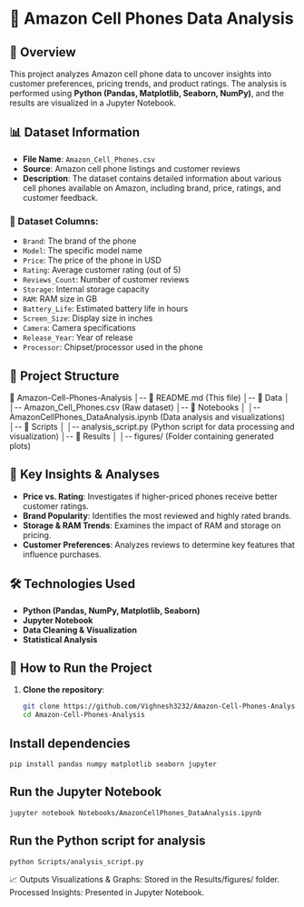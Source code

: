 # 📱 Amazon Cell Phones Data Analysis

## 📌 Overview
This project analyzes Amazon cell phone data to uncover insights into customer preferences, pricing trends, and product ratings. The analysis is performed using **Python (Pandas, Matplotlib, Seaborn, NumPy)**, and the results are visualized in a Jupyter Notebook.

## 📊 Dataset Information
- **File Name**: `Amazon_Cell_Phones.csv`
- **Source**: Amazon cell phone listings and customer reviews
- **Description**: The dataset contains detailed information about various cell phones available on Amazon, including brand, price, ratings, and customer feedback.

### 🔹 Dataset Columns:
- `Brand`: The brand of the phone
- `Model`: The specific model name
- `Price`: The price of the phone in USD
- `Rating`: Average customer rating (out of 5)
- `Reviews_Count`: Number of customer reviews
- `Storage`: Internal storage capacity
- `RAM`: RAM size in GB
- `Battery_Life`: Estimated battery life in hours
- `Screen_Size`: Display size in inches
- `Camera`: Camera specifications
- `Release_Year`: Year of release
- `Processor`: Chipset/processor used in the phone

## 📂 Project Structure
📂 Amazon-Cell-Phones-Analysis │-- 📄 README.md (This file) │-- 📂 Data │ │-- Amazon_Cell_Phones.csv (Raw dataset) │-- 📂 Notebooks │ │-- AmazonCellPhones_DataAnalysis.ipynb (Data analysis and visualizations) │-- 📂 Scripts │ │-- analysis_script.py (Python script for data processing and visualization) │-- 📂 Results │ │-- figures/ (Folder containing generated plots)


## 🚀 Key Insights & Analyses
- **Price vs. Rating**: Investigates if higher-priced phones receive better customer ratings.
- **Brand Popularity**: Identifies the most reviewed and highly rated brands.
- **Storage & RAM Trends**: Examines the impact of RAM and storage on pricing.
- **Customer Preferences**: Analyzes reviews to determine key features that influence purchases.

## 🛠️ Technologies Used
- **Python (Pandas, NumPy, Matplotlib, Seaborn)**
- **Jupyter Notebook**
- **Data Cleaning & Visualization**
- **Statistical Analysis**

## 🔄 How to Run the Project
1. **Clone the repository**:
   ```bash
   git clone https://github.com/Vighnesh3232/Amazon-Cell-Phones-Analysis.git
   cd Amazon-Cell-Phones-Analysis

## Install dependencies
`pip install pandas numpy matplotlib seaborn jupyter`

## Run the Jupyter Notebook
`jupyter notebook Notebooks/AmazonCellPhones_DataAnalysis.ipynb`

## Run the Python script for analysis
`python Scripts/analysis_script.py`

📈 Outputs
Visualizations & Graphs: Stored in the Results/figures/ folder.
Processed Insights: Presented in Jupyter Notebook.
